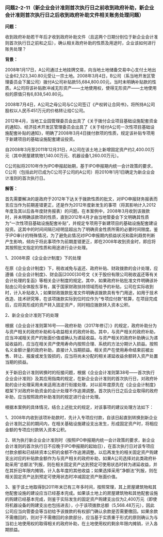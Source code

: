 ### 问题2-2-11（新企业会计准则首次执行日之前收到政府补助，新企业会计准则首次执行日之后收到政府补助文件相关账务处理问题）

**问题：**

收到政府补助若干年后才收到政府补助文件（且这两个日期分别位于新企业会计准则首次执行日之前和之后），确认相关政府补助的性质及用途时，企业该如何进行账务处理？

**背景：**

2008年1月17日，A公司通过土地挂牌交易，向当地土地储备交易中心支付土地出让金62,523,340.80元受让一宗土地。2008年3月4日，B公司（系当地开发区管理委员会下属公司）拨付A公司补贴款55,684,800.00元，当时未明确补贴款的性质。A公司将该补贴款冲减无形资产——土地使用权，使得无形资产——土地使用权的原值只有6,838,540.80元。

2008年7月4日，A公司之母公司与C公司签订《产权转让合同书》，将所持A公司股权以人民币451万元的价格转让给C公司。

2012年4月，当地工业园管理委员会出具了《关于拨付企业项目基础设施配套资金的通知》、经济技术开发区管理委员会出具了《关于经付A公司一次性项目基础设施配套补贴的通知》，明确了2008年3月4日拨付款项的性质，规定该补贴专项用于新建项目的基础设施配套建设投资。

自2008年3月至2011年12月31日，A公司在该土地上新增固定资产约2,400.00万元（其中房屋建筑物1,140.00万元、机器设备1,260.00万元）。

C公司拟将2010年作为IPO申报起始期，基于IPO申报期内统一会计政策的要求，C公司（包括此时已成为C公司子公司的A公司）将2010年1月1日确定为新企业会计准则的首次执行日。

**解答：**

首先需要解决的是政府于2012年下达关于拨款性质的批文，对IPO申报财务报表而言应当作为前期差错更正，还是作为2012年度新发生的事项（将其影响计入2012年度及其以后各年度财务报表）的问题。在本案例中，2008年3月收到该拨款时，并未明确该款项的性质，直到2012年4月才由当地管委会下文明确其性质为“一次性项目基础设施配套补贴”，并规定专项用于新建项目的基础设施配套建设投资。这其中的时间间隔已经明显超出为了明确资金性质所需的必要时间限度。鉴于IPO审计的特殊情况，为了避免此情况对IPO申报期内损益状况和盈利趋势判断产生影响，倾向于将此事项作为前期差错更正，即在2008年收到资金时，即应将其按照批文指定的性质和用途进行会计处理。

1、2008年原《企业会计制度》下的处理

在原《企业会计制度》下，税收减免与返还、政府补贴、财政拨款的会计处理，应遵循《企业会计制度》、财会函[2000]30号文《关于股份有限公司税收返还等有关会计处理的复函》等相关会计制度的规定。其中，如果政府补贴批准文件明确该补贴由公司全体股东享有，属于国家财政扶持领域而给予的补贴，公司在实际收到时，计入补贴收入；如果财政拨款批准文件明确该拨款具有专门用途，如用于技术改造、技术研究等，在该项拨款实际到位时应作为“专项应付款”核算，在项目完成后，应将其形成的资产转入固定资产，同时相应拨款转入资本公积。

2、新企业会计准则下的处理

根据《企业会计准则第16号——政府补助（2017年修订）》的规定，政府补助分为与资产相关的政府补助和与收益相关的政府补助。其中，与资产相关的政府补助，应当冲减相关资产的账面价值或确认为递延收益。与资产相关的政府补助确认为递延收益的，应当在相关资产使用寿命内按照合理、系统的方法分期计入损益。按照名义金额计量的政府补助，直接计入当期损益。相关资产在使用寿命结束前被出售、转让、报废或发生毁损的，应当将尚未分配的相关递延收益余额转入资产处置当期的损益。

关于新旧会计准则转换时的衔接问题，根据《企业会计准则第38号——首次执行企业会计准则》及其应用指南的规定，在新企业会计准则的首次执行日，对政府补助的会计处理采用未来适用法进行衔接处理，对以前年度原先在《企业会计制度》框架下对政府补助资金的会计处理不作追溯调整。首次执行日之后企业取得的政府补助，应当按照政府补助准则的规定进行会计处理。

根据本案例的具体情况，结合上述批文的规定，对该事项的建议处理方法如下：

1、2008年内收到该项补助款时，先计入专项应付款，自该日起直到转换到新企业会计准则之前的期间内，在相关基础设施建设支出发生，形成固定资产时，将相应金额的专项应付款转入资本公积。

2、转为执行新企业会计准则时（按照IPO申报期内统一会计政策的要求，新企业会计准则的首次执行日不应晚于IPO申报期的起始日），在首次执行日对该专项应付款余额和已结转资本公积的金额不作追溯调整。以后再发生的相关固定资产购建支出对应的补贴款金额作为与资产相关的政府补助，如果A公司选择对此类政府补助采用“总额法”列报，则在相关固定资产达到预定可使用状态时转为递延收益，并在其折旧年限内摊销，计入各年度的其他收益；如果选择采用“净额法”列报，则在相关固定资产达到预定可使用状态时冲减固定资产账面价值。

3、鉴于该土地取得到2011年末已有三年多时间，按照常理，其上房屋建筑物和其他配套设施的建设应当已经基本完成。如果该土地上的房屋建筑物和其他配套设施的购建已经基本完成，则鉴于实际发生的固定资产购建支出仅为2,400万元（即使将机器设备的购建支出也包括进去），小于该项拨款总额（5,568.48万元），因此公司应当向管委会等当初给予该拨款的有权部门确认余款是否需要缴回。如果余款不需缴回的，则对于不需缴回的余款部分，应当基于实质重于形式的原则确认为与当初土地使用权的取得相关的政府补助，在土地使用权的剩余年限内摊销，计入各期损益。